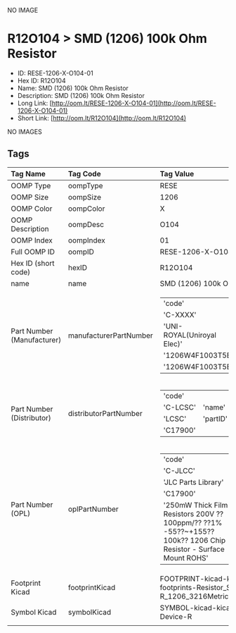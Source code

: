 


  
NO IMAGE  
# R12O104 > SMD (1206) 100k Ohm Resistor

- ID: RESE-1206-X-O104-01
- Hex ID: R12O104
- Name: SMD (1206) 100k Ohm Resistor
- Description: SMD (1206) 100k Ohm Resistor
- Long Link: [http://oom.lt/RESE-1206-X-O104-01](http://oom.lt/RESE-1206-X-O104-01)
- Short Link: [http://oom.lt/R12O104](http://oom.lt/R12O104)
  
NO IMAGES  
## Tags
  

|Tag Name|Tag Code|Tag Value|
| :--- | :--- | :--- |
|OOMP Type|oompType|RESE|
|OOMP Size|oompSize|1206|
|OOMP Color|oompColor|X|
|OOMP Description|oompDesc|O104|
|OOMP Index|oompIndex|01|
|Full OOMP ID|oompID|RESE-1206-X-O104-01|
|Hex ID (short code)|hexID|R12O104|
|name|name|SMD (1206) 100k Ohm Resistor|
|Part Number (Manufacturer)|manufacturerPartNumber|<table><tr><td>'code'</td></tr><tr><td> 'C-XXXX'</td><td> 'name'</td></tr><tr><td> 'UNI-ROYAL(Uniroyal Elec)'</td><td> 'partID'</td></tr><tr><td> '1206W4F1003T5E'</td><td> 'partName'</td></tr><tr><td> '1206W4F1003T5E'</td></tr></table>|
|Part Number (Distributor)|distributorPartNumber|<table><tr><td>'code'</td></tr><tr><td> 'C-LCSC'</td><td> 'name'</td></tr><tr><td> 'LCSC'</td><td> 'partID'</td></tr><tr><td> 'C17900'</td></tr></table>|
|Part Number (OPL)|oplPartNumber|<table><tr><td>'code'</td></tr><tr><td> 'C-JLCC'</td><td> 'name'</td></tr><tr><td> 'JLC Parts Library'</td><td> 'partID'</td></tr><tr><td> 'C17900'</td><td> 'partName'</td></tr><tr><td> '250mW Thick Film Resistors 200V ??100ppm/?? ??1% -55??~+155?? 100k?? 1206  Chip Resistor - Surface Mount ROHS'</td></tr></table>|
|Footprint Kicad|footprintKicad|FOOTPRINT-kicad-kicad-footprints-Resistor_SMD-R_1206_3216Metric|
|Symbol Kicad|symbolKicad|SYMBOL-kicad-kicad-symbols-Device-R|
||||
